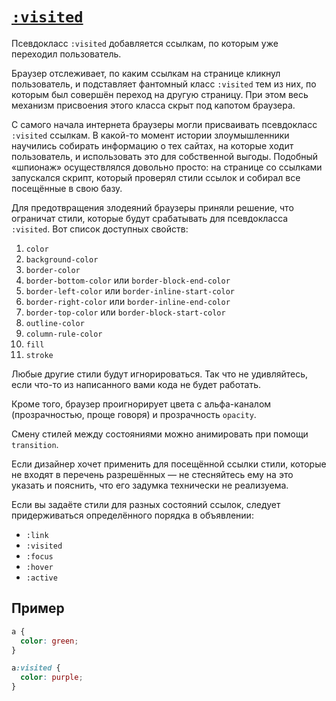 # [`:visited`](../index.md)

Псевдокласс `:visited` добавляется ссылкам, по которым уже переходил пользователь.

Браузер отслеживает, по каким ссылкам на странице кликнул пользователь, и подставляет фантомный класс `:visited` тем из них, по которым был совершён переход на другую страницу. При этом весь механизм присвоения этого класса скрыт под капотом браузера.

С самого начала интернета браузеры могли присваивать псевдокласс `:visited` ссылкам. В какой-то момент истории злоумышленники научились собирать информацию о тех сайтах, на которые ходит пользователь, и использовать это для собственной выгоды. Подобный «шпионаж» осуществлялся довольно просто: на странице со ссылками запускался скрипт, который проверял стили ссылок и собирал все посещённые в свою базу.

Для предотвращения злодеяний браузеры приняли решение, что ограничат стили, которые будут срабатывать для псевдокласса `:visited`. Вот список доступных свойств:

1. `color`
2. `background-color`
3. `border-color`
4. `border-bottom-color` или `border-block-end-color`
5. `border-left-color` или `border-inline-start-color`
6. `border-right-color` или `border-inline-end-color`
7. `border-top-color` или `border-block-start-color`
8. `outline-color`
9. `column-rule-color`
10. `fill`
11. `stroke`

Любые другие стили будут игнорироваться. Так что не удивляйтесь, если что-то из написанного вами кода не будет работать.

Кроме того, браузер проигнорирует цвета с альфа-каналом (прозрачностью, проще говоря) и прозрачность `opacity`.

Смену стилей между состояниями можно анимировать при помощи `transition`.

Если дизайнер хочет применить для посещённой ссылки стили, которые не входят в перечень разрешённых — не стесняйтесь ему на это указать и пояснить, что его задумка технически не реализуема.

Если вы задаёте стили для разных состояний ссылок, следует придерживаться определённого порядка в объявлении:

- `:link`
- `:visited`
- `:focus`
- `:hover`
- `:active`

## Пример

```css
a {
  color: green;
}

a:visited {
  color: purple;
}
```
